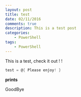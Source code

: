```yaml
---
layout: post
title: test
date: 02/11/2016  
comments: true
description: This is a test post
categories: 
    - PowerShell
tags: 
    - PowerShell
---
```


This is a test, check it out ! !

```powershell
test = @{ Please enjoy! }
```

**prints**

GoodBye
